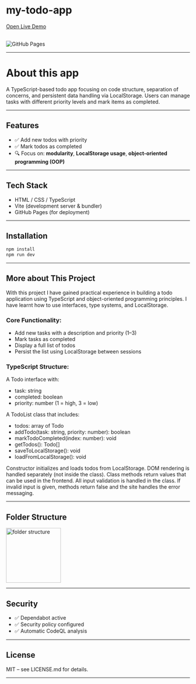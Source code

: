 # my-todo-app

<a href="https://sarasjodin.github.io/my-todo-app/" target="_blank" rel="noopener noreferrer">
Open Live Demo
</a> <br><br>

![GitHub Pages](https://github.com/sarasjodin/my-todo-app/actions/workflows/pages/pages-build-deployment/badge.svg)

---

# About this app
A TypeScript-based todo app focusing on code structure, separation of concerns, and persistent data handling via LocalStorage.
Users can manage tasks with different priority levels and mark items as completed.

---

## Features

- ✅ Add new todos with priority
- ✅ Mark todos as completed
- 🔍 Focus on: **modularity**, **LocalStorage usage**, **object-oriented programming (OOP)**

---

## Tech Stack

- HTML / CSS / TypeScript
- Vite (development server & bundler)
- GitHub Pages (for deployment)

---

## Installation

```bash
npm install
npm run dev
```

---

## More about This Project
With this project I have gained practical experience in building a todo application using TypeScript and object-oriented programming principles.
I have learnt how to use interfaces, type systems, and LocalStorage.

### Core Functionality:
- Add new tasks with a description and priority (1–3)
- Mark tasks as completed
- Display a full list of todos
- Persist the list using LocalStorage between sessions

### TypeScript Structure:

A Todo interface with:
- task: string
- completed: boolean
- priority: number (1 = high, 3 = low)

A TodoList class that includes:
- todos: array of Todo
- addTodo(task: string, priority: number): boolean
- markTodoCompleted(index: number): void
- getTodos(): Todo[]
- saveToLocalStorage(): void
- loadFromLocalStorage(): void

Constructor initializes and loads todos from LocalStorage.
DOM rendering is handled separately (not inside the class). Class methods return values that can be used in the frontend.
All input validation is handled in the class. If invalid input is given, methods return false and the site handles the error messaging.

---

## Folder Structure

<img src="" alt="folder structure" width="150"/>

---

## Security

- ✅ Dependabot active
- ✅ Security policy configured
- ✅ Automatic CodeQL analysis

---

## License

MIT – see LICENSE.md for details.

---
